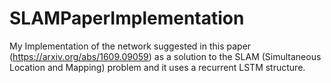# SLAMPaperImplementation
My Implementation of the network suggested in this paper (https://arxiv.org/abs/1609.09059) as a solution to the SLAM (Simultaneous Location and Mapping) problem and it uses a recurrent LSTM structure.
